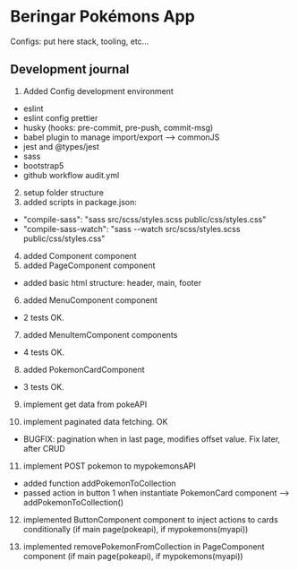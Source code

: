 # Beringar Pokémons App

Configs: put here stack, tooling, etc...

## Development journal

1. Added Config development environment

- eslint
- eslint config prettier
- husky (hooks: pre-commit, pre-push, commit-msg)
- babel plugin to manage import/export --> commonJS
- jest and @types/jest
- sass
- bootstrap5
- github workflow audit.yml

2. setup folder structure
3. added scripts in package.json:

- "compile-sass": "sass src/scss/styles.scss public/css/styles.css"
- "compile-sass-watch": "sass --watch src/scss/styles.scss public/css/styles.css"

4. added Component component
5. added PageComponent component

- added basic html structure: header, main, footer

6. added MenuComponent component

- 2 tests OK.

7. added MenuItemComponent components

- 4 tests OK.

8. added PokemonCardComponent

- 3 tests OK.

9. implement get data from pokeAPI

10. implement paginated data fetching. OK

- BUGFIX: pagination when in last page, modifies offset value. Fix later, after CRUD

11. implement POST pokemon to mypokemonsAPI

- added function addPokemonToCollection
- passed action in button 1 when instantiate PokemonCard component --> addPokemonToCollection()

12. implemented ButtonComponent component to inject actions to cards conditionally (if main page(pokeapi), if mypokemons(myapi))

13. implemented removePokemonFromCollection in PageComponent component (if main page(pokeapi), if mypokemons(myapi))
